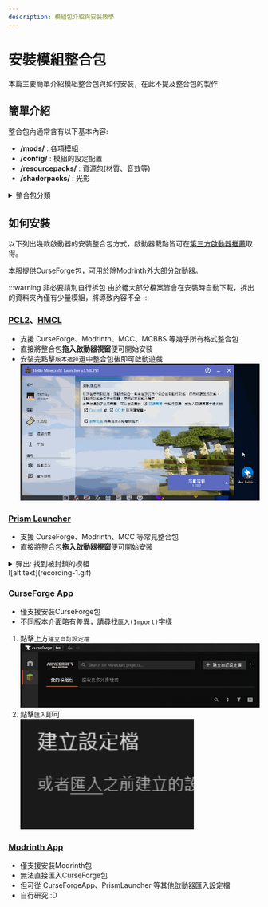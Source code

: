 ```yaml
---
description: 模組包介紹與安裝教學
---
```


# 安裝模組整合包

本篇主要簡單介紹模組整合包與如何安裝，在此不提及整合包的製作

## 簡單介紹
整合包內通常含有以下基本內容:
* **/mods/** : 各項模組
* **/config/** : 模組的設定配置
* **/resourcepacks/** : 資源包(材質、音效等)
* **/shaderpacks/** : 光影

<details>
    <summary>整合包分類</summary>

        依照打包形式的不同，通常可分成以下幾種:
        ### (推薦)CurseForge包
        * 檔案通常最小
        * 安裝時才從平台上下載所需模組
        * 通用性最高
        * 格式為`zip`
        ### Modrinth包
        * 與CurseForge包相同，安裝時才下載模組
        * 檔案同樣也很小
        * 格式通常為`mrpack`，也會有`zip`
        ### 個別啟動器匯出
        * 包含完整模組內容，檔案較大
        * 通用性較低
        * 內部有時會附有啟動器便於遊玩
        ### 手動精簡包
        * 內部只包含`mod`、`config`等資料夾
        * 須自行拉入遊戲資料夾
        ### 無腦全包
        * 將整個遊戲資料夾連帶核心全部壓縮在一起
        * 檔案大小突破天際
        * 正面對決版權相關問題
</details>

## 如何安裝
以下列出幾款啟動器的安裝整合包方式，啟動器載點皆可在[第三方啟動器推薦](/docs/other/launcher)取得。

本服提供CurseForge包，可用於除Modrinth外大部分啟動器。

:::warning 非必要請別自行拆包
由於絕大部分檔案皆會在安裝時自動下載，拆出的資料夾內僅有少量模組，將導致內容不全
:::

### [PCL2](/docs/other/launcher#pcl2)、[HMCL](/docs/other/launcher#hmcl)
* 支援 CurseForge、Modrinth、MCC、MCBBS 等幾乎所有格式整合包
* 直接將整合包**拖入啟動器視窗**便可開始安裝
* 安裝完點擊`版本选择`選中整合包後即可啟動遊戲\
  ![alt text](recording.gif)

### [Prism Launcher](/docs/other/launcher#prism-launcher)
* 支援 CurseForge、Modrinth、MCC 等常見整合包
* 直接將整合包**拖入啟動器視窗**便可開始安裝
<details>
    <summary>彈出: 找到被封鎖的模組</summary>

        * 請勿直接點擊OK (點惹就關掉重來一遍)\
            ![alt text](image.png)
        * 請依提示點擊`開啟下載網頁`下載缺少檔案\
            ![alt text](image-1.png)
        * 顯示找到所有模組後即可按下OK繼續\
            ![alt text](image-2.png)
</details>
    ![alt text](recording-1.gif)

### [CurseForge App](/docs/other/launcher#curseforge-app)
* 僅支援安裝CurseForge包
* 不同版本介面略有差異，請尋找`匯入(Import)`字樣
1. 點擊上方`建立自訂設定檔`\
    ![alt text](image-3.png)
2. 點擊`匯入`即可\
    ![alt text](image-5.png)


### [Modrinth App](/docs/other/launcher#modrinth-app)
* 僅支援安裝Modrinth包
* 無法直接匯入CurseForge包
* 但可從 CurseForgeApp、PrismLauncher 等其他啟動器匯入設定檔
* 自行研究 :D